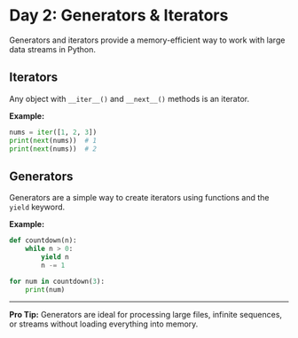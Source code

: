 # Day 2: Generators & Iterators

Generators and iterators provide a memory-efficient way to work with large data streams in Python.

## Iterators
Any object with `__iter__()` and `__next__()` methods is an iterator.

**Example:**
```python
nums = iter([1, 2, 3])
print(next(nums))  # 1
print(next(nums))  # 2
```

## Generators
Generators are a simple way to create iterators using functions and the `yield` keyword.

**Example:**
```python
def countdown(n):
    while n > 0:
        yield n
        n -= 1

for num in countdown(3):
    print(num)
```

---
**Pro Tip:**
Generators are ideal for processing large files, infinite sequences, or streams without loading everything into memory.
